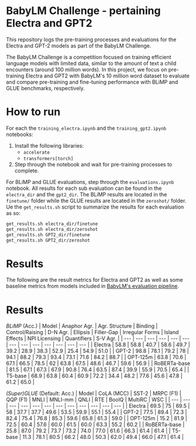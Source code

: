 # BabyLM Challenge - pertaining Electra and GPT2

This repository logs the pre-training processes and evaluations for the Electra and GPT-2 models as part of the BabyLM Challenge. 

The BabyLM Challenge is a competition focused on training efficient language models with limited data, similar to the amount of text a child encounters (around 100 million words). In this project, we focus on pre-training Electra and GPT2 with BabyLM's 10 million word dataset to evaluate and compare pre-training and fine-tuning performance with BLiMP and GLUE benchmarks, respectively. 

# How to run

For each the `training_electra.ipynb` and the `training_gpt2.ipynb` notebooks: 

1. Install the following libraries:
    * `accelerate`
    * `transformers[torch]`
2. Step through the notebook and wait for pre-training processes to complete.

For BLiMP and GLUE evaluations, step through the `evaluations.ipynb` notebook. All results for each sub evaluation can be found in the `electra_dir` and the `gpt2_dir`. The BLiMP results are located in the `finetune/` folder while the GLUE results are located in the `zeroshot/` folder. Ue the `get_results.sh` script to summarize the results for each evaluation as so:

```bash
get_results.sh electra_dir/finetune
get_results.sh electra_dir/zeroshot
get_results.sh GPT2_dir/finetune
get_results.sh GPT2_dir/zeroshot
```

# Results

The following are the result metrics for Electra and GPT2 as well as some baseline metrics from models included in [BabyLM's evaluation pipeline](https://github.com/babylm/evaluation-pipeline-2023).

# Results

*BLiMP* (Acc.)
| Model | Anaphor Agr. | Agr. Structure | Binding | Control/Raising | D-N Agr. | Ellipsis | Filler-Gap | Irregular Forms | Island Effects | NPI Licensing | Quantifiers | S-V Agr. |
| --- | --- | --- | --- | --- | --- | --- | --- | --- | --- | --- | --- | --- |
| Electra | 58.8 | 58.8 | 40.7 | 58.6 | 49.7 | 39.2 | 28.9 | 38.3 | 52.9 | 25.4 | 54.9 | 51.0 |
| GPT-2 | 98.8 | 78.1 | 79.2 | 78 | 94.1 | 88.2 | 79.3 | 93.4 | 73.1 | 71.6 | 84.2 | 88.7 |
| OPT-125m | 63.8 | 70.6 | 67.1 | 66.5 | 78.5 | 62 | 63.8 | 67.5 | 48.6 | 46.7 | 59.6 | 56.9 |
| RoBERTa-base | 81.5 | 67.1 | 67.3 | 67.9 | 90.8 | 76.4 | 63.5 | 87.4 | 39.9 | 55.9 | 70.5 | 65.4 |
| T5-base | 68.9 | 63.8 | 60.4 | 60.9 | 72.2 | 34.4 | 48.2 | 77.6 | 45.6 | 47.8 | 61.2 | 65.0 |

*(Super)GLUE* (Default: Acc.)
| Model | CoLA (MCC) | SST-2 | MRPC (F1) | QQP (F1) | MNLI | MNLI-mm | QNLI | RTE | BoolQ | MultiRC | WSC |
| --- | --- | --- | --- | --- | --- | --- | --- | --- | --- | --- | --- |
| Electra | 69.5 | 75 | 69.5 | 58 | 37.7 | 37.7 | 49.6 | 53.5 | 59.9 | 55.1 | 55.4 |
| GPT-2 | 77.5 | 89.4 | 72.3 | 82.4 | 75.4 | 76.8 | 85.3 | 59.6 | 65.8 | 61.3 | 59.0 |
| OPT-125m | 15.2 | 81.9 | 72.5 | 60.4 | 57.6 | 60.0 | 61.5 | 60.0 | 63.3 | 55.2 | 60.2 |
| RoBERTa-base | 25.8 | 87.0 | 79.2 | 73.7 | 73.2 | 74.0 | 77.0 | 61.6 | 66.3 | 61.4 | 61.4 |
| T5-base | 11.3 | 78.1 | 80.5 | 66.2 | 48.0 | 50.3 | 62.0 | 49.4 | 66.0 | 47.1 | 61.4 |
